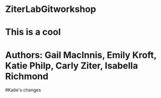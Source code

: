 # ZiterLabGitworkshop

# This is a cool 

# Authors: Gail MacInnis, Emily Kroft, Katie Philp, Carly Ziter, Isabella Richmond

#Katie's changes